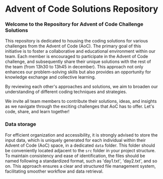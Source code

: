 # Advent of Code Solutions Repository

### Welcome to the Repository for Advent of Code Challenge Solutions
This repository is dedicated to housing the coding solutions for various challenges from the Advent of Code (AoC). The primary goal of this initiative is to foster a collaborative and educational environment within our team. Each member is encouraged to participate in the Advent of Code challenge, and subsequently share their unique solutions with the rest of the team (from 13h30 to 13h45 in december). This approach not only enhances our problem-solving skills but also provides an opportunity for knowledge exchange and collective learning.

By reviewing each other's approaches and solutions, we aim to broaden our understanding of different coding techniques and strategies.

We invite all team members to contribute their solutions, ideas, and insights as we navigate through the exciting challenges that AoC has to offer. Let's code, share, and learn together!

### Data storage
For efficient organization and accessibility, it is strongly advised to store the input data, which is uniquely generated for each individual within their Advent of Code (AoC) space, in a dedicated `data` folder. This folder should be conveniently located adjacent to the `src` folder in your project structure. To maintain consistency and ease of identification, the files should be named following a standardized format, such as 'day1.txt', 'day2.txt', and so on. This approach ensures a clear and structured file management system, facilitating smoother workflow and data retrieval.